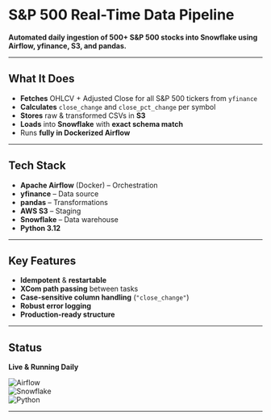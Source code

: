 # S&P 500 Real-Time Data Pipeline

**Automated daily ingestion of 500+ S&P 500 stocks into Snowflake using Airflow, yfinance, S3, and pandas.**

---

## What It Does
- **Fetches** OHLCV + Adjusted Close for all S&P 500 tickers from `yfinance`
- **Calculates** `close_change` and `close_pct_change` per symbol
- **Stores** raw & transformed CSVs in **S3**
- **Loads** into **Snowflake** with **exact schema match**
- Runs **fully in Dockerized Airflow**

---

## Tech Stack
- **Apache Airflow** (Docker) – Orchestration
- **yfinance** – Data source
- **pandas** – Transformations
- **AWS S3** – Staging
- **Snowflake** – Data warehouse
- **Python 3.12**

---

## Key Features
- **Idempotent** & **restartable**
- **XCom path passing** between tasks
- **Case-sensitive column handling** (`"close_change"`)
- **Robust error logging**
- **Production-ready structure**

---

## Status
**Live & Running Daily**

![Airflow](https://img.shields.io/badge/Airflow-2.9.3-blue)  
![Snowflake](https://img.shields.io/badge/Snowflake-Live-green)  
![Python](https://img.shields.io/badge/Python-3.12-yellow)

---

